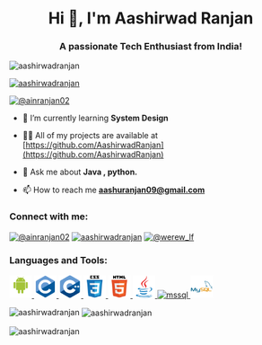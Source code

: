<h1 align="center">Hi 👋, I'm Aashirwad Ranjan</h1>
<h3 align="center">A passionate Tech Enthusiast from India!</h3>

<p align="left"> <img src="https://komarev.com/ghpvc/?username=aashirwadranjan&label=Profile%20views&color=0e75b6&style=flat" alt="aashirwadranjan" /> </p>

<p align="left"> <a href="https://github.com/ryo-ma/github-profile-trophy"><img src="https://github-profile-trophy.vercel.app/?username=aashirwadranjan" alt="aashirwadranjan" /></a> </p>

<p align="left"> <a href="https://twitter.com/@ainranjan02" target="blank"><img src="https://img.shields.io/twitter/follow/@ainranjan02?logo=twitter&style=for-the-badge" alt="@ainranjan02" /></a> </p>

- 🌱 I’m currently learning **System Design**

- 👨‍💻 All of my projects are available at [https://github.com/AashirwadRanjan](https://github.com/AashirwadRanjan)

- 💬 Ask me about **Java , python.**

- 📫 How to reach me **aashuranjan09@gmail.com**

<h3 align="left">Connect with me:</h3>
<p align="left">
<a href="https://twitter.com/@ainranjan02" target="blank"><img align="center" src="https://raw.githubusercontent.com/rahuldkjain/github-profile-readme-generator/master/src/images/icons/Social/twitter.svg" alt="@ainranjan02" height="30" width="40" /></a>
<a href="https://linkedin.com/in/aashirwadranjan" target="blank"><img align="center" src="https://raw.githubusercontent.com/rahuldkjain/github-profile-readme-generator/master/src/images/icons/Social/linked-in-alt.svg" alt="aashirwadranjan" height="30" width="40" /></a>
<a href="https://instagram.com/@werew_lf" target="blank"><img align="center" src="https://raw.githubusercontent.com/rahuldkjain/github-profile-readme-generator/master/src/images/icons/Social/instagram.svg" alt="@werew_lf" height="30" width="40" /></a>
</p>

<h3 align="left">Languages and Tools:</h3>
<p align="left"> <a href="https://developer.android.com" target="_blank" rel="noreferrer"> <img src="https://raw.githubusercontent.com/devicons/devicon/master/icons/android/android-original-wordmark.svg" alt="android" width="40" height="40"/> </a> <a href="https://www.cprogramming.com/" target="_blank" rel="noreferrer"> <img src="https://raw.githubusercontent.com/devicons/devicon/master/icons/c/c-original.svg" alt="c" width="40" height="40"/> </a> <a href="https://www.w3schools.com/cpp/" target="_blank" rel="noreferrer"> <img src="https://raw.githubusercontent.com/devicons/devicon/master/icons/cplusplus/cplusplus-original.svg" alt="cplusplus" width="40" height="40"/> </a> <a href="https://www.w3schools.com/css/" target="_blank" rel="noreferrer"> <img src="https://raw.githubusercontent.com/devicons/devicon/master/icons/css3/css3-original-wordmark.svg" alt="css3" width="40" height="40"/> </a> <a href="https://www.w3.org/html/" target="_blank" rel="noreferrer"> <img src="https://raw.githubusercontent.com/devicons/devicon/master/icons/html5/html5-original-wordmark.svg" alt="html5" width="40" height="40"/> </a> <a href="https://www.java.com" target="_blank" rel="noreferrer"> <img src="https://raw.githubusercontent.com/devicons/devicon/master/icons/java/java-original.svg" alt="java" width="40" height="40"/> </a> <a href="https://www.microsoft.com/en-us/sql-server" target="_blank" rel="noreferrer"> <img src="https://www.svgrepo.com/show/303229/microsoft-sql-server-logo.svg" alt="mssql" width="40" height="40"/> </a> <a href="https://www.mysql.com/" target="_blank" rel="noreferrer"> <img src="https://raw.githubusercontent.com/devicons/devicon/master/icons/mysql/mysql-original-wordmark.svg" alt="mysql" width="40" height="40"/> </a> </p>

<p><img align="left" src="https://github-readme-stats.vercel.app/api/top-langs?username=aashirwadranjan&show_icons=true&locale=en&layout=compact" alt="aashirwadranjan" /></p>

<p>&nbsp;<img align="center" src="https://github-readme-stats.vercel.app/api?username=aashirwadranjan&show_icons=true&locale=en" alt="aashirwadranjan" /></p>

<p><img align="center" src="https://github-readme-streak-stats.herokuapp.com/?user=aashirwadranjan&" alt="aashirwadranjan" /></p>


